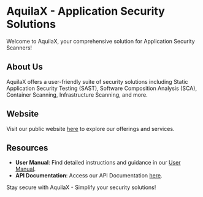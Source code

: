 # AquilaX - Application Security Solutions

Welcome to AquilaX, your comprehensive solution for Application Security Scanners! 

## About Us
AquilaX offers a user-friendly suite of security solutions including Static Application Security Testing (SAST), Software Composition Analysis (SCA), Container Scanning, Infrastructure Scanning, and more.

## Website
Visit our public website [here](https://app.aquilax.io/) to explore our offerings and services.

## Resources
- **User Manual**: Find detailed instructions and guidance in our [User Manual](https://aquilax.io/userManual/index.html).
- **API Documentation**: Access our API Documentation [here](https://app.aquilax.io/redoc).

Stay secure with AquilaX - Simplify your security solutions!
